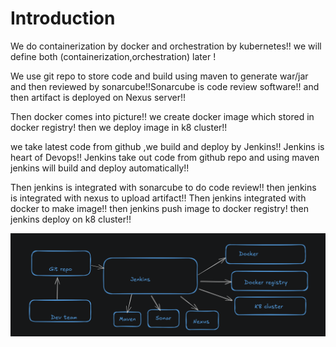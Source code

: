 # Introduction
We do containerization by docker and orchestration by kubernetes!! we will define both (containerization,orchestration) later !  

We use git repo to store code and build using maven to generate war/jar  and then reviewed  by sonarcube!!Sonarcube is code review software!! and then artifact is deployed on Nexus server!!

Then docker comes into picture!! we create docker image which stored in docker registry! then we deploy image in k8 cluster!!

we take latest code from github ,we build and deploy by Jenkins!! Jenkins is heart of Devops!! Jenkins take out code from github repo and using maven jenkins will build and deploy automatically!!

Then jenkins is integrated with sonarcube to do code review!! then jenkins is integrated with nexus to upload artifact!! Then jenkins integrated with docker to make image!!
then jenkins push image to docker registry! then jenkins deploy on k8 cluster!!

![alt text](image.png)